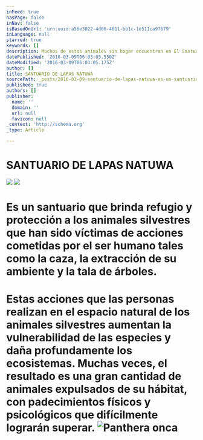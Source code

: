 ```yaml
---
inFeed: true
hasPage: false
inNav: false
isBasedOnUrl: 'urn:uuid:a56e3022-4d06-4611-bb1c-1e511ca97679'
inLanguage: null
starred: true
keywords: []
description: Muchos de estos animales sin hogar encuentran en El Santuario de Lapas la atención necesaria para poder existir en cautiverio con dignidad o encontrar la posibilidad de regresar a sus ambientes naturales.
datePublished: '2016-03-09T06:03:05.550Z'
dateModified: '2016-03-09T06:03:05.175Z'
author: []
title: SANTUARIO DE LAPAS NATUWA
sourcePath: _posts/2016-03-09-santuario-de-lapas-natuwa-es-un-santuario-de-lapas-que-brin.md
published: true
authors: []
publisher:
  name: ''
  domain: ''
  url: null
  favicon: null
_context: 'http://schema.org'
_type: Article

---
```

# SANTUARIO DE LAPAS NATUWA
![](https://the-grid-user-content.s3-us-west-2.amazonaws.com/42034045-cd6b-465f-bae3-c7642e70607b.png)
![](https://s3-us-west-2.amazonaws.com/the-grid-img/p/273316a4fee985ec9fd7119c5ba5dc2caa964679.jpg)

# Es un santuario que brinda refugio y protección a los animales silvestres que han sido víctimas de acciones cometidas por el ser humano tales como la caza, la extracción de su ambiente y la tala de árboles. 

# Estas acciones que las personas realizan en el espacio natural de los animales silvestres aumentan la vulnerabilidad de las especies y daña profundamente los ecosistemas. Muchas veces, el resultado es una gran cantidad de animales expulsados de su hábitat, con padecimientos físicos y psicológicos que difícilmente lograrán superar. ![Panthera onca](https://s3-us-west-2.amazonaws.com/the-grid-img/p/35fdd8ae7c7d41e487c7cc6653e33cfef9497ba3.png)